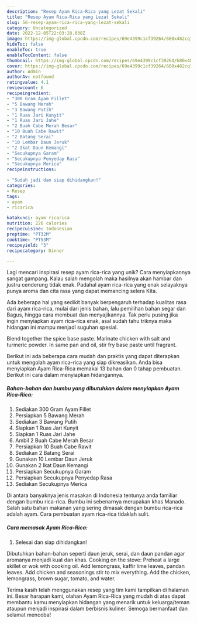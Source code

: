 ```yaml
---
description: "Resep Ayam Rica-Rica yang Lezat Sekali"
title: "Resep Ayam Rica-Rica yang Lezat Sekali"
slug: 56-resep-ayam-rica-rica-yang-lezat-sekali
category: Uncategorized
date: 2022-12-05T22:03:28.038Z
image: https://img-global.cpcdn.com/recipes/69e4399c1cf39264/680x482cq70/ayam-rica-rica-foto-resep-utama.jpg
hideToc: false
enableToc: true
enableTocContent: false
thumbnail: https://img-global.cpcdn.com/recipes/69e4399c1cf39264/680x482cq70/ayam-rica-rica-foto-resep-utama.jpg
cover: https://img-global.cpcdn.com/recipes/69e4399c1cf39264/680x482cq70/ayam-rica-rica-foto-resep-utama.jpg
author: Admin
authorAv: notfound
ratingvalue: 4.1
reviewcount: 6
recipeingredient:
- "300 Gram Ayam Fillet"
- "5 Bawang Merah"
- "3 Bawang Putih"
- "1 Ruas Jari Kunyit"
- "1 Ruas Jari Jahe"
- "2 Buah Cabe Merah Besar"
- "10 Buah Cabe Rawit"
- "2 Batang Serai"
- "10 Lembar Daun Jeruk"
- "2 Ikat Daun Kemangi"
- "Secukupnya Garam"
- "Secukupnya Penyedap Rasa"
- "Secukupnya Merica"
recipeinstructions:

- "Sudah jadi dan siap dihidangkan!"
categories:
- Resep
tags:
- ayam
- ricarica

katakunci: ayam ricarica 
nutrition: 226 calories
recipecuisine: Indonesian
preptime: "PT32M"
cooktime: "PT53M"
recipeyield: "3"
recipecategory: Dinner

---
```





Lagi mencari inspirasi resep ayam rica-rica yang unik? Cara menyiapkannya sangat gampang. Kalau salah mengolah maka hasilnya akan hambar dan justru cenderung tidak enak. Padahal ayam rica-rica yang enak selayaknya punya aroma dan cita rasa yang dapat memancing selera Kita.





Ada beberapa hal yang sedikit banyak berpengaruh terhadap kualitas rasa dari ayam rica-rica, mulai dari jenis bahan, lalu pemilihan bahan segar dan Bagus, hingga cara membuat dan menyajikannya. Tak perlu pusing jika ingin menyiapkan ayam rica-rica enak,      asal sudah tahu triknya maka hidangan ini mampu menjadi suguhan spesial.














Blend together the spice base paste. Marinate chicken with salt and turmeric powder. In same pan and oil, stir fry base paste until fragrant.






Berikut ini ada beberapa cara mudah dan praktis yang dapat diterapkan untuk mengolah ayam rica-rica yang siap dikreasikan. Anda bisa menyiapkan Ayam Rica-Rica memakai 13 bahan dan 0 tahap pembuatan. Berikut ini cara dalam menyiapkan hidangannya.

<!--inarticleads1-->

##### Bahan-bahan dan bumbu yang dibutuhkan dalam menyiapkan Ayam Rica-Rica:

1. Sediakan 300 Gram Ayam Fillet
1. Persiapkan 5 Bawang Merah
1. Sediakan 3 Bawang Putih
1. Siapkan 1 Ruas Jari Kunyit
1. Siapkan 1 Ruas Jari Jahe
1. Ambil 2 Buah Cabe Merah Besar
1. Persiapkan 10 Buah Cabe Rawit
1. Sediakan 2 Batang Serai
1. Gunakan 10 Lembar Daun Jeruk
1. Gunakan 2 Ikat Daun Kemangi
1. Persiapkan Secukupnya Garam
1. Persiapkan Secukupnya Penyedap Rasa
1. Sediakan Secukupnya Merica


Di antara banyaknya jenis masakan di Indonesia tentunya anda familiar dengan bumbu rica-rica. Bumbu ini sebenarnya merupakan khas Manado. Salah satu bahan makanan yang sering dimasak dengan bumbu rica-rica adalah ayam. Cara pembuatan ayam rica-rica tidaklah sulit. 

<!--inarticleads2-->

##### Cara memasak Ayam Rica-Rica:


1. Selesai dan siap dihidangkan!

Dibutuhkan bahan-bahan seperti daun jeruk, serai, dan daun pandan agar aromanya menjadi kuat dan khas. Cooking on the stove: Preheat a large skillet or wok with cooking oil. Add lemongrass, kaffir lime leaves, pandan leaves. Add chicken and seasonings stir to mix everything. Add the chicken, lemongrass, brown sugar, tomato, and water. 

Terima kasih telah menggunakan resep yang tim kami tampilkan di halaman ini. Besar harapan kami, olahan Ayam Rica-Rica yang mudah di atas dapat membantu kamu menyiapkan hidangan yang menarik untuk keluarga/teman ataupun menjadi inspirasi dalam berbisnis kuliner. Semoga bermanfaat dan selamat mencoba!
